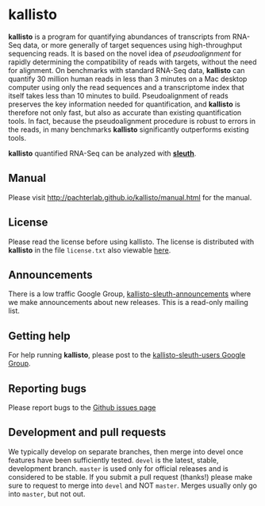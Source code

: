 # kallisto

__kallisto__ is a program for quantifying abundances of transcripts from
RNA-Seq data, or more generally of target sequences using high-throughput
sequencing reads. It is based on the novel idea of _pseudoalignment_ for
rapidly determining the compatibility of reads with targets, without the need
for alignment. On benchmarks with standard RNA-Seq data, __kallisto__ can
quantify 30 million human reads in less than 3  minutes on a Mac desktop
computer using only the read sequences and a transcriptome index that
itself takes less than 10 minutes to build. Pseudoalignment of reads
preserves the key information needed for quantification, and __kallisto__
is therefore not only fast, but also as accurate than existing
quantification tools. In fact, because the pseudoalignment procedure is
robust to errors in the reads, in many benchmarks __kallisto__
significantly outperforms existing tools.

__kallisto__ quantified RNA-Seq can be analyzed with [__sleuth__](http://pachterlab.github.io/sleuth). 

## Manual

Please visit http://pachterlab.github.io/kallisto/manual.html for the manual.

## License

Please read the license before using kallisto. The license is distributed with __kallisto__ in the file `license.txt` also viewable [here](http://pachterlab.github.io/kallisto/license.html).

## Announcements

There is a low traffic Google Group,
[kallisto-sleuth-announcements](https://groups.google.com/d/forum/kallisto-sleuth-announcements)
where we make announcements about new releases. This is a read-only mailing
list.

## Getting help

For help running __kallisto__, please post to the [kallisto-sleuth-users
Google Group](https://groups.google.com/d/forum/kallisto-sleuth-users).

## Reporting bugs

Please report bugs to the [Github issues
page](https://github.com/pachterlab/kallisto/issues)

## Development and pull requests

We typically develop on separate branches, then merge into devel once features
have been sufficiently tested. `devel` is the latest, stable, development
branch. `master` is used only for official releases and is considered to be
stable. If you submit a pull request (thanks!) please make sure to request to
merge into `devel` and NOT `master`. Merges usually only go into `master`, but
not out.
